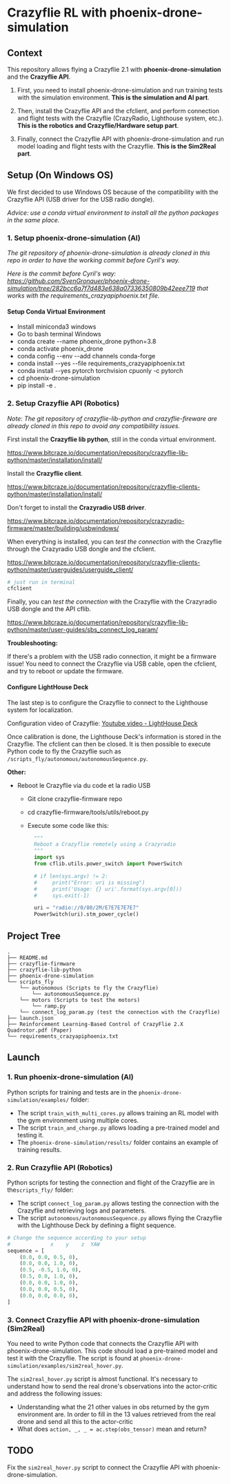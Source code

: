 # Crazyflie RL with phoenix-drone-simulation

## Context

This repository allows flying a Crazyflie 2.1 with **phoenix-drone-simulation** and the **Crazyflie API**.

1. First, you need to install phoenix-drone-simulation and run training tests with the simulation environment. **This is the simulation and AI part**.

2. Then, install the Crazyflie API and the cfclient, and perform connection and flight tests with the Crazyflie (CrazyRadio, Lighthouse system, etc.). **This is the robotics and Crazyflie/Hardware setup part**.

3. Finally, connect the Crazyflie API with phoenix-drone-simulation and run model loading and flight tests with the Crazyflie. **This is the Sim2Real part**.

## Setup (On Windows OS)

We first decided to use Windows OS because of the compatibility with the Crazyflie API (USB driver for the USB radio dongle).

*Advice: use a conda virtual environment to install all the python packages in the same place.*

### 1. Setup phoenix-drone-simulation (AI)

*The git repository of phoenix-drone-simulation is already cloned in this repo in order to have the working commit before Cyril's way.*

*Here is the commit before Cyril's way: https://github.com/SvenGronauer/phoenix-drone-simulation/tree/282bcc6a7f7d483e638a07336350809b42eee719 that works with the requirements_crazyapiphoenix.txt file.*

#### Setup Conda Virtual Environment

- Install miniconda3 windows
- Go to bash terminal Windows
- conda create --name phoenix_drone python=3.8
- conda activate phoenix_drone
- conda config --env --add channels conda-forge
- conda install --yes --file requirements_crazyapiphoenix.txt
- conda install --yes pytorch torchvision cpuonly -c pytorch
- cd phoenix-drone-simulation
- pip install -e .

### 2. Setup Crazyflie API (Robotics)

*Note: The git repository of crazyflie-lib-python and crazyflie-fireware are already cloned in this repo to avoid any compatibility issues.*

First install the **Crazyflie lib python**, still in the conda virtual environment.

https://www.bitcraze.io/documentation/repository/crazyflie-lib-python/master/installation/install/

Install the **Crazyflie client**.

https://www.bitcraze.io/documentation/repository/crazyflie-clients-python/master/installation/install/

Don't forget to install the **Crazyradio USB driver**.

https://www.bitcraze.io/documentation/repository/crazyradio-firmware/master/building/usbwindows/

When everything is installed, you can *test the connection* with the Crazyflie through the Crazyradio USB dongle and the cfclient.

https://www.bitcraze.io/documentation/repository/crazyflie-clients-python/master/userguides/userguide_client/

```bash
# just run in terminal
cfclient
```

Finally, you can *test the connection* with the Crazyflie with the Crazyradio USB dongle and the API cflib.

https://www.bitcraze.io/documentation/repository/crazyflie-lib-python/master/user-guides/sbs_connect_log_param/

**Troubleshooting:**

If there's a problem with the USB radio connection, it might be a firmware issue! You need to connect the Crazyflie via USB cable, open the cfclient, and try to reboot or update the firmware.

#### Configure LightHouse Deck

The last step is to configure the Crazyflie to connect to the Lighthouse system for localization.

Configuration video of Crazyflie: [Youtube video - LightHouse Deck](https://www.youtube.com/watch?v=DCEHht72B08)

Once calibration is done, the Lighthouse Deck's information is stored in the Crazyflie. The cfclient can then be closed. It is then possible to execute Python code to fly the Crazyflie such as `/scripts_fly/autonomous/autonomousSequence.py`.

**Other:**

- Reboot le Crazyflie via du code et la radio USB
  - Git clone crazyflie-firmware repo
  - cd crazyflie-firmware/tools/utils/reboot.py
  - Execute some code like this:

    ```python
      """
      Reboot a Crazyflie remotely using a Crazyradio
      """
      import sys
      from cflib.utils.power_switch import PowerSwitch

      # if len(sys.argv) != 2:
      #     print("Error: uri is missing")
      #     print('Usage: {} uri'.format(sys.argv[0]))
      #     sys.exit(-1)

      uri = "radio://0/80/2M/E7E7E7E7E7"
      PowerSwitch(uri).stm_power_cycle()
    ```

## Project Tree

```text
.
├── README.md
├── crazyflie-firmware
├── crazyflie-lib-python
├── phoenix-drone-simulation
└── scripts_fly
    └── autonomous (Scripts to fly the Crazyflie)
        └── autonomousSequence.py
    └── motors (Scripts to test the motors)
        └── ramp.py
    └── connect_log_param.py (test the connection with the Crazyflie)
├── launch.json
├── Reinforcement Learning-Based Control of CrazyFlie 2.X Quadrotor.pdf (Paper)
└── requirements_crazyapiphoenix.txt
```

## Launch

### 1. Run phoenix-drone-simulation (AI)

Python scripts for training and tests are in the `phoenix-drone-simulation/examples/` folder:

- The script `train_with_multi_cores.py` allows training an RL model with the gym environment using multiple cores.
- The script `train_and_charge.py` allows loading a pre-trained model and testing it.
- The `phoenix-drone-simulation/results/` folder contains an example of training results.

### 2. Run Crazyflie API (Robotics)

Python scripts for testing the connection and flight of the Crazyflie are in the`scripts_fly/` folder:

- The script `connect_log_param.py` allows testing the connection with the Crazyflie and retrieving logs and parameters.
- The script `autonomous/autonomousSequence.py` allows flying the Crazyflie with the Lighthouse Deck by defining a flight sequence.

```python
# Change the sequence according to your setup
#             x    y    z  YAW
sequence = [
    (0.0, 0.0, 0.5, 0),
    (0.0, 0.0, 1.0, 0),
    (0.5, -0.5, 1.0, 0),
    (0.5, 0.0, 1.0, 0),
    (0.0, 0.0, 1.0, 0),
    (0.0, 0.0, 0.5, 0),
    (0.0, 0.0, 0.0, 0),
]
```

### 3. Connect Crazyflie API with phoenix-drone-simulation (Sim2Real)

You need to write Python code that connects the Crazyflie API with phoenix-drone-simulation. This code should load a pre-trained model and test it with the Crazyflie. The script is found at `phoenix-drone-simulation/examples/sim2real_hover.py`.

The `sim2real_hover.py` script is almost functional. It's necessary to understand how to send the real drone's observations into the actor-critic and address the following issues:

- Understanding what the 21 other values in obs returned by the gym environment are. In order to fill in the 13 values retrieved from the real drone and send all this to the actor-critic
- What does `action, _, _ = ac.step(obs_tensor)` mean and return?

## TODO

Fix the `sim2real_hover.py` script to connect the Crazyflie API with phoenix-drone-simulation.

